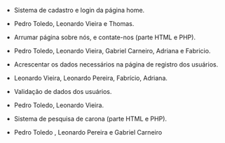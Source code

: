 * Sistema de cadastro e login da página home.

- Pedro Toledo, Leonardo Vieira e Thomas.

* Arrumar página sobre nós, e contate-nos (parte HTML e PHP).

- Pedro Toledo, Leonardo Vieira, Gabriel Carneiro, Adriana e Fabricio.

* Acrescentar os dados necessários na página de registro dos usuários.

- Leonardo Vieira, Leonardo Pereira, Fabrício, Adriana.

* Validação de dados dos usuários.

- Pedro Toledo, Leonardo Vieira.

* Sistema de pesquisa de carona (parte HTML e PHP).

- Pedro Toledo , Leonardo Pereira e Gabriel Carneiro
